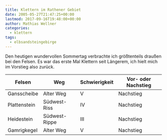 ```yaml
---
title: Klettern im Rathener Gebiet
date: 2005-05-27T21:47:25+00:00
lastmod: 2017-09-16T19:48:00+00:00
author: Mathias Wellner
categories:
  - klettern
tags:
  - elbsandsteingebirge
---
```

Den heutigen wundervollen Sommertag verbrachte ich größtenteils draußen bei den Felsen. Es war das erste Mal Klettern seit Längerem, ich hielt mich im Vorstieg also zurück. 

<table class="table table-striped">
  <thead class="thead-inverse">
    <tr>
      <th>Felsen</th>
      <th>Weg</th>
      <th>Schwierigkeit</th>
      <th>Vor- oder Nachstieg</th>
    </tr>
  </thead>
  <tbody>
    <tr>
      <td>Gansscheibe</td>    
      <td>Alter Weg</td>    
      <td>V</td>    
      <td>Nachstieg</td>
    </tr>  
    <tr>
      <td>Plattenstein</td>
      <td>Südwest-Riss</td>    
      <td>IV</td>    
      <td>Nachstieg</td>
    </tr>  
    <tr>
      <td>Heidestein</td>    
      <td>Südwest-Rippe</td>    
      <td>III</td>    
      <td>Nachstieg</td>
    </tr>  
    <tr>
      <td>Gamrigkegel</td>    
      <td>Alter Weg</td>    
      <td>V</td>    
      <td>Nachstieg</td>
    </tr>
  </tbody>
</table>